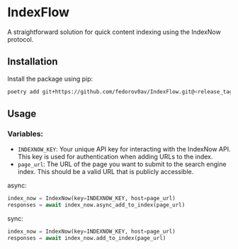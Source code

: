 # IndexFlow
A straightforward solution for quick content indexing using the IndexNow protocol.

## Installation

Install the package using pip:

```bash
poetry add git+https://github.com/fedorov0av/IndexFlow.git@<release_tag>
```

## Usage

### Variables:

- `INDEXNOW_KEY`: Your unique API key for interacting with the IndexNow API. This key is used for authentication when adding URLs to the index.
- `page_url`: The URL of the page you want to submit to the search engine index. This should be a valid URL that is publicly accessible.

async:
```python
index_now = IndexNow(key=INDEXNOW_KEY, host=page_url)
responses = await index_now.async_add_to_index(page_url)
```
sync:
```python
index_now = IndexNow(key=INDEXNOW_KEY, host=page_url)
responses = await index_now.add_to_index(page_url)
```
